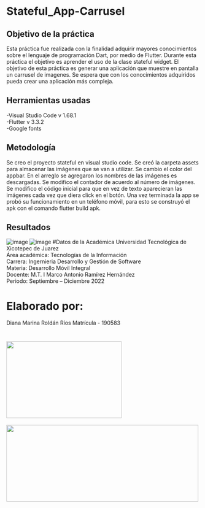 # Stateful_App-Carrusel
## Objetivo de la práctica
Esta práctica fue realizada con la finalidad adquirir mayores conocimientos sobre el lenguaje de programación Dart, por medio de Flutter. Durante esta práctica el objetivo es aprender el uso de la clase stateful widget. El objetivo de esta práctica es generar una aplicación que muestre en pantalla un carrusel de imagenes.
Se espera que con los conocimientos adquiridos pueda crear una aplicación más compleja.
## Herramientas usadas
-Visual Studio Code v 1.68.1
<br/>
-Flutter v 3.3.2
<br/>
-Google fonts
## Metodología
Se creo el proyecto stateful en visual studio code.
Se creó la carpeta assets para almacenar las imágenes que se van a utilizar.
Se cambio el color del appbar.
En el arreglo se agregaron los nombres de las imágenes es descargadas.
Se modifico el contador de acuerdo al número de imágenes.
Se modifico el código inicial para que en vez de texto aparecieran las imágenes cada vez que diera click en el botón.
Una vez terminada la app se probó su funcionamiento en un teléfono móvil, para esto se construyó el apk con el comando flutter build apk.
## Resultados
![image](https://user-images.githubusercontent.com/77304438/194805020-6ca8f8c3-a998-4d3e-a27b-5f705d58c994.png)
![image](https://user-images.githubusercontent.com/77304438/194805061-c1b47c5c-d074-454e-aee2-3d2c1d035b48.png)
#Datos de la Académica
Universidad Tecnológica de Xicotepec de Juarez
<br/>
Área académica: Tecnologías de la Información
<br/>
Carrera: Ingernieria Desarrollo y Gestión de Software
<br/>
Materia: Desarrollo Móvil Integral
<br/>
Docente: M.T. I Marco Antonio Ramírez Hernández
<br/>
Periodo: Septiembre – Diciembre 2022
# Elaborado por: 
Diana Marina Roldán Ríos Matrícula - 190583
# <img src="https://user-images.githubusercontent.com/77304407/194476270-7d5ae341-0c51-4832-b1d5-0eeb1e1e7730.jpg" height="200" width="300"></img>
<img src="https://user-images.githubusercontent.com/77304407/194476462-17681aac-2dae-458e-ade3-f9195d8ce615.png" height="200" width="500"></img>
